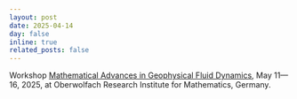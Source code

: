 ```yaml
---
layout: post
date: 2025-04-14
day: false
inline: true
related_posts: false
---
```


Workshop <a href="https://www.mfo.de/occasion/2520/www_view">Mathematical Advances in Geophysical Fluid Dynamics</a>, May 11&mdash;16, 2025, at Oberwolfach Research Institute for Mathematics, Germany.
